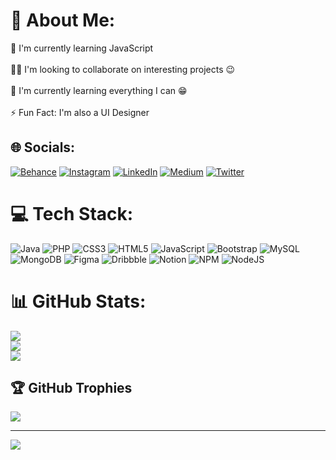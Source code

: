# 💫 About Me:
🦾 I'm currently learning JavaScript <br><br>👯‍♂️ I'm looking to collaborate on interesting projects 😉<br><br>🌱 I'm currently learning everything I can 😁<br><br> ⚡ Fun Fact: I'm also a UI Designer


## 🌐 Socials:
[![Behance](https://img.shields.io/badge/Behance-1769ff?logo=behance&logoColor=white)](https://behance.net/VictoriaEssien) [![Instagram](https://img.shields.io/badge/Instagram-%23E4405F.svg?logo=Instagram&logoColor=white)](https://instagram.com/the_codebreaker.exe) [![LinkedIn](https://img.shields.io/badge/LinkedIn-%230077B5.svg?logo=linkedin&logoColor=white)](https://linkedin.com/in/victoria-ebong-695659213) [![Medium](https://img.shields.io/badge/Medium-12100E?logo=medium&logoColor=white)](https://medium.com/@theCodeBreaker) [![Twitter](https://img.shields.io/badge/Twitter-%231DA1F2.svg?logo=Twitter&logoColor=white)](https://twitter.com/code_breaker19) 

# 💻 Tech Stack:
![Java](https://img.shields.io/badge/java-%23ED8B00.svg?style=for-the-badge&logo=java&logoColor=white) ![PHP](https://img.shields.io/badge/php-%23777BB4.svg?style=for-the-badge&logo=php&logoColor=white) ![CSS3](https://img.shields.io/badge/css3-%231572B6.svg?style=for-the-badge&logo=css3&logoColor=white) ![HTML5](https://img.shields.io/badge/html5-%23E34F26.svg?style=for-the-badge&logo=html5&logoColor=white) ![JavaScript](https://img.shields.io/badge/javascript-%23323330.svg?style=for-the-badge&logo=javascript&logoColor=%23F7DF1E) ![Bootstrap](https://img.shields.io/badge/bootstrap-%23563D7C.svg?style=for-the-badge&logo=bootstrap&logoColor=white) ![MySQL](https://img.shields.io/badge/mysql-%2300f.svg?style=for-the-badge&logo=mysql&logoColor=white) ![MongoDB](https://img.shields.io/badge/MongoDB-%234ea94b.svg?style=for-the-badge&logo=mongodb&logoColor=white)	![Figma](https://img.shields.io/badge/figma-%23F24E1E.svg?style=for-the-badge&logo=figma&logoColor=white) ![Dribbble](https://img.shields.io/badge/Dribbble-EA4C89?style=for-the-badge&logo=dribbble&logoColor=white) ![Notion](https://img.shields.io/badge/Notion-%23000000.svg?style=for-the-badge&logo=notion&logoColor=white) ![NPM](https://img.shields.io/badge/NPM-%23000000.svg?style=for-the-badge&logo=npm&logoColor=white) ![NodeJS](https://img.shields.io/badge/node.js-6DA55F?style=for-the-badge&logo=node.js&logoColor=white) 
# 📊 GitHub Stats:
![](https://github-readme-stats.vercel.app/api?username=victoriaessien&theme=dark&hide_border=false&include_all_commits=false&count_private=false)<br/>
![](https://github-readme-streak-stats.herokuapp.com/?user=victoriaessien&theme=dark&hide_border=false)<br/>
![](https://github-readme-stats.vercel.app/api/top-langs/?username=victoriaessien&theme=dark&hide_border=false&include_all_commits=false&count_private=false&layout=compact)

## 🏆 GitHub Trophies
![](https://github-profile-trophy.vercel.app/?username=victoriaessien&theme=radical&no-frame=false&no-bg=true&margin-w=4)

---
[![](https://visitcount.itsvg.in/api?id=victoriaessien&icon=0&color=0)](https://visitcount.itsvg.in)
